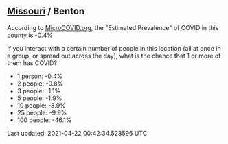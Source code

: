 
## [Missouri](/united-states/missouri) / Benton

According to [MicroCOVID.org](http://microcovid.org),
the "Estimated Prevalence" of COVID in this county is -0.4%

If you interact with a certain number of people in this location
(all at once in a group, or spread out across the day), what is the chance that
1 or more of them has COVID?

- 1 person: -0.4%
- 2 people: -0.8%
- 3 people: -1.1%
- 5 people: -1.9%
- 10 people: -3.9%
- 25 people: -9.9%
- 100 people: -46.1%

Last updated: 2021-04-22 00:42:34.528596 UTC
